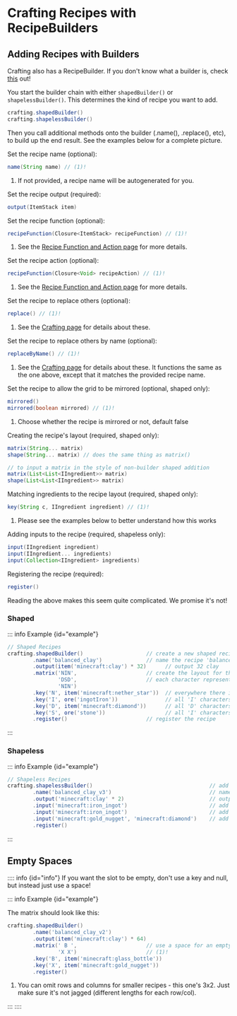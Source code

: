 # Crafting Recipes with RecipeBuilders

## Adding Recipes with Builders

Crafting also has a RecipeBuilder.
If you don't know what a builder is, check [this](https://groovyscript-docs.readthedocs.io/en/latest/groovy/builder/) out!

You start the builder chain with either `shapedBuilder()` or `shapelessBuilder()`. This determines the kind of recipe you want to add.

```groovy
crafting.shapedBuilder()
crafting.shapelessBuilder()
```

Then you call additional methods onto the builder (.name(), .replace(), etc), to build up the end result. See the examples below for a complete picture.

Set the recipe name (optional):

```groovy
name(String name) // (1)!
```

1. If not provided, a recipe name will be autogenerated for you.

Set the recipe output (required):

```groovy
output(ItemStack item)
```

Set the recipe function (optional):

```groovy
recipeFunction(Closure<ItemStack> recipeFunction) // (1)!
```

1. See the [Recipe Function and Action page](./crafting.md) for more details.

Set the recipe action (optional):

```groovy
recipeFunction(Closure<Void> recipeAction) // (1)!
```

1. See the [Recipe Function and Action page](TODO) for more details.

Set the recipe to replace others (optional):

```groovy
replace() // (1)!
```

1. See the [Crafting page](https://groovyscript-docs.readthedocs.io/en/latest/groovyscript/minecraft/crafting/) for details about these.

Set the recipe to replace others by name (optional):

```groovy
replaceByName() // (1)!
```

1. See the [Crafting page](https://groovyscript-docs.readthedocs.io/en/latest/groovyscript/minecraft/crafting/) for details about these.
It functions the same as the one above, except that it matches the provided recipe name.

Set the recipe to allow the grid to be mirrored (optional, shaped only):

```groovy
mirrored()
mirrored(boolean mirrored) // (1)!
```

1. Choose whether the recipe is mirrored or not, default false

Creating the recipe's layout (required, shaped only):

```groovy
matrix(String... matrix)
shape(String... matrix) // does the same thing as matrix()

// to input a matrix in the style of non-builder shaped addition
matrix(List<List<IIngredient>> matrix)
shape(List<List<IIngredient>> matrix)
```

Matching ingredients to the recipe layout (required, shaped only):

```groovy
key(String c, IIngredient ingredient) // (1)!
```

1. Please see the examples below to better understand how this works

Adding inputs to the recipe (required, shapeless only):

```groovy
input(IIngredient ingredient)
input(IIngredient... ingredients)
input(Collection<IIngredient> ingredients)
```

Registering the recipe (required):

```groovy
register()
```

Reading the above makes this seem quite complicated. We promise it's not!

### Shaped

::: info Example {id="example"}

```groovy
// Shaped Recipes
crafting.shapedBuilder()                    // create a new shaped recipe
        .name('balanced_clay')              // name the recipe 'balanced_clay'
        .output(item('minecraft:clay') * 32)      // output 32 clay
        .matrix('NIN',                      // create the layout for the recipe
                'DSD',                      // each character represents a slot
                'NIN')
        .key('N', item('minecraft:nether_star'))  // everywhere there is an 'N' in the layout, use a nether star
        .key('I', ore('ingotIron'))               // all 'I' characters are iron ingots
        .key('D', item('minecraft:diamond'))      // all 'D' characters are diamonds
        .key('S', ore('stone'))                   // all 'I' characters are stone
        .register()                         // register the recipe
```

:::

### Shapeless

::: info Example {id="example"}

```groovy
// Shapeless Recipes
crafting.shapelessBuilder()                                     // add a new shapeless recipe
        .name('balanced_clay_v3')                               // name the recipe 'balanced_clay_v3'
        .output('minecraft:clay' * 2)                           // output 2 clay
        .input('minecraft:iron_ingot')                          // add an iron ingot to the inputs
        .input('minecraft:iron_ingot')                          // add a second iron ingot to the inputs
        .input('minecraft:gold_nugget', 'minecraft:diamond')    // add a gold nugget and a diamond to the inputs
        .register()
```
:::


## Empty Spaces

:::: info {id="info"}
If you want the slot to be empty, don't use a key and null, but instead just use a space!

::: info Example {id="example"}

The matrix should look like this:

```groovy
crafting.shapedBuilder()
        .name('balanced_clay_v2')
        .output(item('minecraft:clay') * 64)
        .matrix(' B ',                      // use a space for an empty slot
                'X X')                      // (1)!
        .key('B', item('minecraft:glass_bottle'))
        .key('X', item('minecraft:gold_nugget'))
        .register()
```

1. You can omit rows and columns for smaller recipes - this one's 3x2. Just make sure it's not jagged (different lengths for each row/col).

:::
::::
